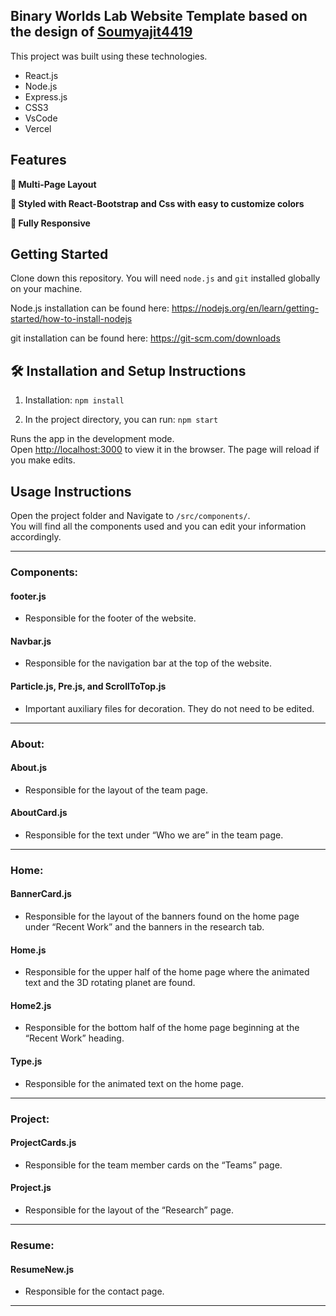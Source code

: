 ## Binary Worlds Lab Website Template based on the design of [Soumyajit4419](https://github.com/soumyajit4419/Portfolio)

This project was built using these technologies.

- React.js
- Node.js
- Express.js
- CSS3
- VsCode
- Vercel

## Features

**📖 Multi-Page Layout**

**🎨 Styled with React-Bootstrap and Css with easy to customize colors**

**📱 Fully Responsive**

## Getting Started

Clone down this repository. You will need `node.js` and `git` installed globally on your machine.

Node.js installation can be found here: https://nodejs.org/en/learn/getting-started/how-to-install-nodejs

git installation can be found here: https://git-scm.com/downloads

## 🛠 Installation and Setup Instructions

1. Installation: `npm install`

2. In the project directory, you can run: `npm start`

Runs the app in the development mode.\
Open [http://localhost:3000](http://localhost:3000) to view it in the browser.
The page will reload if you make edits.

## Usage Instructions

Open the project folder and Navigate to `/src/components/`. <br/>
You will find all the components used and you can edit your information accordingly.

---

### Components:

#### footer.js
- Responsible for the footer of the website.

#### Navbar.js
- Responsible for the navigation bar at the top of the website.

#### Particle.js, Pre.js, and ScrollToTop.js
- Important auxiliary files for decoration. They do not need to be edited.

---

### About:

#### About.js
- Responsible for the layout of the team page.

#### AboutCard.js
- Responsible for the text under “Who we are” in the team page.

---

### Home:

#### BannerCard.js
- Responsible for the layout of the banners found on the home page under “Recent Work” and the banners in the research tab.

#### Home.js
- Responsible for the upper half of the home page where the animated text and the 3D rotating planet are found.

#### Home2.js
- Responsible for the bottom half of the home page beginning at the “Recent Work” heading.

#### Type.js
- Responsible for the animated text on the home page.

---

### Project:

#### ProjectCards.js
- Responsible for the team member cards on the “Teams” page.

#### Project.js
- Responsible for the layout of the “Research” page.

---

### Resume:

#### ResumeNew.js
- Responsible for the contact page.

---
